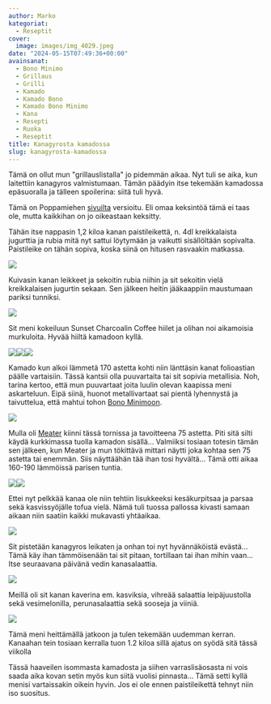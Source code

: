 ```yaml
---
author: Marko
kategoriat:
  - Reseptit
cover:
  image: images/img_4029.jpeg
date: "2024-05-15T07:49:36+00:00"
avainsanat:
  - Bono Minimo
  - Grillaus
  - Grilli
  - Kamado
  - Kamado Bono
  - Kamado Bono Minimo
  - Kana
  - Resepti
  - Ruoka
  - Reseptit
title: Kanagyrosta kamadossa
slug: kanagyrosta-kamadossa
---
```


Tämä on ollut mun "grillauslistalla" jo pidemmän aikaa. Nyt tuli se aika, kun laitettiin kanagyros valmistumaan. Tämän päädyin itse tekemään kamadossa epäsuoralla ja tälleen spoilerina: siitä tuli hyvä.

Tämä on Poppamiehen [sivuilta](https://www.poppamies.fi/kanagyros-tsatsikilla/) versioitu. Eli omaa keksintöä tämä ei taas ole, mutta kaikkihan on jo oikeastaan keksitty.

Tähän itse nappasin 1,2 kiloa kanan paistileikettä, n. 4dl kreikkalaista jugurttia ja rubia mitä nyt sattui löytymään ja vaikutti sisällöltään sopivalta. Paistileike on tähän sopiva, koska siinä on hitusen rasvaakin matkassa.

![](images/img_4013.jpeg)

Kuivasin kanan leikkeet ja sekoitin rubia niihin ja sit sekoitin vielä kreikkalaisen jugurtin sekaan. Sen jälkeen heitin jääkaappiin maustumaan pariksi tunniksi.

![](images/img_4014.jpeg)

Sit meni kokeiluun Sunset Charcoalin Coffee hiilet ja olihan noi aikamoisia murkuloita. Hyvää hiiltä kamadoon kyllä.

![](images/img_4015.jpeg)![](images/img_4016.jpeg)![](images/img_4017.jpeg)

Kamado kun alkoi lämmetä 170 astetta kohti niin länttäsin kanat folioastian päälle vartaisiin. Tässä kantsii olla puuvartaita tai sit sopivia metallisia. Noh, tarina kertoo, että mun puuvartaat joita luulin olevan kaapissa meni askarteluun. Eipä siinä, huonot metallivartaat sai pientä lyhennystä ja taivuttelua, että mahtui tohon [Bono Minimoon](/testissa-bono-minimo-kamado/).

![](images/img_4020.jpeg)

Mulla oli [Meater](/meater-ensimmainen-kokeilu/) kiinni tässä tornissa ja tavoitteena 75 astetta. Piti sitä silti käydä kurkkimassa tuolla kamadon sisällä... Valmiiksi tosiaan totesin tämän sen jälkeen, kun Meater ja mun tökittävä mittari näytti joka kohtaa sen 75 astetta tai enemmän. Siis näyttäähän tää ihan tosi hyvältä... Tämä otti aikaa 160-190 lämmöissä parisen tuntia.

![](images/img_4024.jpeg)![](images/img_4026.jpeg)

Ettei nyt pelkkää kanaa ole niin tehtiin lisukkeeksi kesäkurpitsaa ja parsaa sekä kasvissyöjälle tofua vielä. Nämä tuli tuossa pallossa kivasti samaan aikaan niin saatiin kaikki mukavasti yhtäaikaa.

![](images/img_4027.jpeg)

Sit pistetään kanagyros leikaten ja onhan toi nyt hyvännäköistä evästä... Tämä käy ihan tämmöisenään tai sit pitaan, tortillaan tai ihan mihin vaan... Itse seuraavana päivänä vedin kanasalaattia.

![](images/img_4029.jpeg)

Meillä oli sit kanan kaverina em. kasviksia, vihreää salaattia leipäjuustolla sekä vesimelonilla, perunasalaattia sekä sooseja ja viiniä.

![](images/img_4030.jpeg)

Tämä meni heittämällä jatkoon ja tulen tekemään uudemman kerran. Kanaahan tein tosiaan kerralla tuon 1.2 kiloa sillä ajatus on syödä sitä tässä viikolla

Tässä haaveilen isommasta kamadosta ja siihen varraslisäosasta ni vois saada aika kovan setin myös kun siitä vuolisi pinnasta... Tämä setti kyllä menisi vartaissakin oikein hyvin. Jos ei ole ennen paistileikettä tehnyt niin iso suositus.
